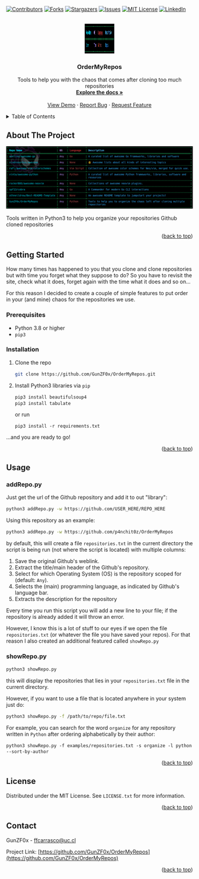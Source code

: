<!-- Improved compatibility of back to top link: See: https://github.com/othneildrew/Best-README-Template/pull/73 -->
<a name="readme-top"></a>
<!--
*** Thanks for checking out the Best-README-Template. If you have a suggestion
*** that would make this better, please fork the repo and create a pull request
*** or simply open an issue with the tag "enhancement".
*** Don't forget to give the project a star!
*** Thanks again! Now go create something AMAZING! :D
-->



<!-- PROJECT SHIELDS -->
<!--
*** I'm using markdown "reference style" links for readability.
*** Reference links are enclosed in brackets [ ] instead of parentheses ( ).
*** See the bottom of this document for the declaration of the reference variables
*** for contributors-url, forks-url, etc. This is an optional, concise syntax you may use.
*** https://www.markdownguide.org/basic-syntax/#reference-style-links
-->
[![Contributors][contributors-shield]][contributors-url]
[![Forks][forks-shield]][forks-url]
[![Stargazers][stars-shield]][stars-url]
[![Issues][issues-shield]][issues-url]
[![MIT License][license-shield]][license-url]
[![LinkedIn][linkedin-shield]][linkedin-url]



<!-- PROJECT LOGO -->
<br />
<div align="center">
  <a href="https://github.com/GunZF0x/OrderMyRepos">
    <img src="images/logo.png" alt="Logo" width="80" height="80">
  </a>

<h3 align="center">OrderMyRepos</h3>

  <p align="center">
    Tools to help you with the chaos that comes after cloning too much repositories
    <br />
    <a href="https://github.com/GunZF0x/OrderMyRepos"><strong>Explore the docs »</strong></a>
    <br />
    <br />
    <a href="https://github.com/GunZF0x/OrderMyRepos">View Demo</a>
    ·
    <a href="https://github.com/GunZF0x/OrderMyRepos/issues">Report Bug</a>
    ·
    <a href="https://github.com/GunZF0x/OrderMyRepos/issues">Request Feature</a>
  </p>
</div>



<!-- TABLE OF CONTENTS -->
<details>
  <summary>Table of Contents</summary>
  <ol>
    <li>
      <a href="#about-the-project">About The Project</a>
    </li>
    <li>
      <a href="#getting-started">Getting Started</a>
      <ul>
        <li><a href="#prerequisites">Prerequisites</a></li>
        <li><a href="#installation">Installation</a></li>
      </ul>
    </li>
    <li><a href="#usage">Usage</a></li>
     <ul>
       <li><a href="#addrepopy">addRepo.py</a></li>
       <li><a href="#showrepopy">showRepo.py</a></li>
     </ul>
    <li><a href="#license">License</a></li>
    <li><a href="#contact">Contact</a></li>
  </ol>
</details>



<!-- ABOUT THE PROJECT -->
## About The Project

[![Product Name Screen Shot][product-screenshot]](https://example.com)

Tools written in Python3 to help you organize your repositories Github cloned repositories

<p align="right">(<a href="#readme-top">back to top</a>)</p>


<!-- GETTING STARTED -->
## Getting Started

How many times has happened to you that you clone and clone repositories but with time you forget what they suppose to do?
So you have to revisit the site, check what it does, forget again with the time what it does and so on...

For this reason I decided to create a couple of simple features to put order in your (and mine) chaos for the repositories we use.

### Prerequisites

* Python 3.8 or higher
* `pip3` 

### Installation

1. Clone the repo
   ```sh
   git clone https://github.com/GunZF0x/OrderMyRepos.git
   ```
2. Install Python3 libraries via `pip`
   ```sh
   pip3 install beautifulsoup4
   pip3 install tabulate
   ```
   or run
   ```
   pip3 install -r requirements.txt
   ```

...and you are ready to go!

<p align="right">(<a href="#readme-top">back to top</a>)</p>



<!-- USAGE EXAMPLES -->
## Usage

### addRepo.py

Just get the url of the Github repository and add it to out "library":

```sh
python3 addRepo.py -w https://github.com/USER_HERE/REPO_HERE
```

Using this repository as an example:

```sh
python3 addRepo.py -w https://github.com/p4nchit0z/OrderMyRepos
```

by default, this will create a file `repositories.txt` in the current directory the script is being run (not where the script is located) with multiple columns: 

   1. Save the original Github's weblink.
   2. Extract the title/main header of the Github's repository.
   3. Select for which Operating System (OS) is the repository scoped for (default: `Any`).
   4. Selects the (main) programming language, as indicated by Github's language bar.
   5. Extracts the description for the repository

Every time you run this script you will add a new line to your file; if the repository is already added it will throw an error.

However, I know this is a lot of stuff to our eyes if we open the file `repositories.txt` (or whatever the file you have saved your repos). For that reason I also created an additional featured called `showRepo.py`

### showRepo.py

```sh
python3 showRepo.py 
```

this will display the repositories that lies in your `repositories.txt` file in the current directory.

However, if you want to use a file that is located anywhere in your system just do:

```sh
python3 showRepo.py -f /path/to/repo/file.txt
```

For example, you can search for the word `organize` for any repository written in `Python` after ordering alphabetically by their author:
```
python3 showRepo.py -f examples/repositories.txt -s organize -l python --sort-by-author
```

<p align="right">(<a href="#readme-top">back to top</a>)</p>

<!-- LICENSE -->
## License

Distributed under the MIT License. See `LICENSE.txt` for more information.

<p align="right">(<a href="#readme-top">back to top</a>)</p>



<!-- CONTACT -->
## Contact

GunZF0x  - ffcarrasco@uc.cl

Project Link: [https://github.com/GunZF0x/OrderMyRepos](https://github.com/GunZF0x/OrderMyRepos)

<p align="right">(<a href="#readme-top">back to top</a>)</p>


<!-- MARKDOWN LINKS & IMAGES -->
<!-- https://www.markdownguide.org/basic-syntax/#reference-style-links -->
[contributors-shield]: https://img.shields.io/github/contributors/GunZF0x/OrderMyRepos.svg?style=for-the-badge
[contributors-url]: https://github.com/GunZF0x/OrderMyRepos/graphs/contributors
[forks-shield]: https://img.shields.io/github/forks/GunZF0x/OrderMyRepos.svg?style=for-the-badge
[forks-url]: https://github.com/GunZF0x/OrderMyRepos/network/members
[stars-shield]: https://img.shields.io/github/stars/GunZF0x/OrderMyRepos.svg?style=for-the-badge
[stars-url]: https://github.com/GunZF0x/OrderMyRepos/stargazers
[issues-shield]: https://img.shields.io/github/issues/GunZF0x/OrderMyRepos.svg?style=for-the-badge
[issues-url]: https://github.com/GunZF0x/OrderMyRepos/issues
[license-shield]: https://img.shields.io/github/license/GunZF0x/OrderMyRepos.svg?style=for-the-badge
[license-url]: https://github.com/GunZF0x/OrderMyRepos/blob/master/LICENSE.txt
[linkedin-shield]: https://img.shields.io/badge/-LinkedIn-black.svg?style=for-the-badge&logo=linkedin&colorB=555
[linkedin-url]: https://linkedin.com/in/francisco-carrasco-varela-cl
[product-screenshot]: images/screenshot.png
